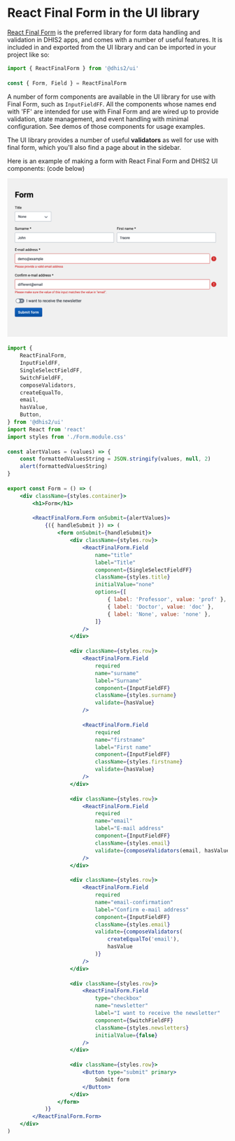 # React Final Form in the UI library

[React Final Form](https://final-form.org/docs/react-final-form/getting-started) is the preferred library for form data handling and validation in DHIS2 apps, and comes with a number of useful features. It is included in and exported from the UI library and can be imported in your project like so:

```js
import { ReactFinalForm } from '@dhis2/ui'

const { Form, Field } = ReactFinalForm
```

A number of form components are available in the UI library for use with Final Form, such as `InputFieldFF`. All the components whose names end with 'FF' are intended for use with Final Form and are wired up to provide validation, state management, and event handling with minimal configuration. See demos of those components for usage examples.

The UI library provides a number of useful **validators** as well for use with final form, which you'll also find a page about in the sidebar.

Here is an example of making a form with React Final Form and DHIS2 UI components: (code below)

![A form with several fields and validation feedback shown](images/form-demo.png)

```jsx
import {
    ReactFinalForm,
    InputFieldFF,
    SingleSelectFieldFF,
    SwitchFieldFF,
    composeValidators,
    createEqualTo,
    email,
    hasValue,
    Button,
} from '@dhis2/ui'
import React from 'react'
import styles from './Form.module.css'

const alertValues = (values) => {
    const formattedValuesString = JSON.stringify(values, null, 2)
    alert(formattedValuesString)
}

export const Form = () => (
    <div className={styles.container}>
        <h1>Form</h1>

        <ReactFinalForm.Form onSubmit={alertValues}>
            {({ handleSubmit }) => (
                <form onSubmit={handleSubmit}>
                    <div className={styles.row}>
                        <ReactFinalForm.Field
                            name="title"
                            label="Title"
                            component={SingleSelectFieldFF}
                            className={styles.title}
                            initialValue="none"
                            options={[
                                { label: 'Professor', value: 'prof' },
                                { label: 'Doctor', value: 'doc' },
                                { label: 'None', value: 'none' },
                            ]}
                        />
                    </div>

                    <div className={styles.row}>
                        <ReactFinalForm.Field
                            required
                            name="surname"
                            label="Surname"
                            component={InputFieldFF}
                            className={styles.surname}
                            validate={hasValue}
                        />

                        <ReactFinalForm.Field
                            required
                            name="firstname"
                            label="First name"
                            component={InputFieldFF}
                            className={styles.firstname}
                            validate={hasValue}
                        />
                    </div>

                    <div className={styles.row}>
                        <ReactFinalForm.Field
                            required
                            name="email"
                            label="E-mail address"
                            component={InputFieldFF}
                            className={styles.email}
                            validate={composeValidators(email, hasValue)}
                        />
                    </div>

                    <div className={styles.row}>
                        <ReactFinalForm.Field
                            required
                            name="email-confirmation"
                            label="Confirm e-mail address"
                            component={InputFieldFF}
                            className={styles.email}
                            validate={composeValidators(
                                createEqualTo('email'),
                                hasValue
                            )}
                        />
                    </div>

                    <div className={styles.row}>
                        <ReactFinalForm.Field
                            type="checkbox"
                            name="newsletter"
                            label="I want to receive the newsletter"
                            component={SwitchFieldFF}
                            className={styles.newsletters}
                            initialValue={false}
                        />
                    </div>

                    <div className={styles.row}>
                        <Button type="submit" primary>
                            Submit form
                        </Button>
                    </div>
                </form>
            )}
        </ReactFinalForm.Form>
    </div>
)
```
